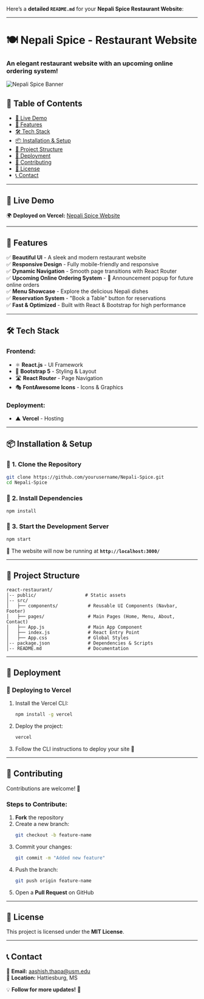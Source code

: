 Here’s a **detailed `README.md`** for your **Nepali Spice Restaurant Website**:

---

# 🍽️ Nepali Spice - Restaurant Website  

### **An elegant restaurant website with an upcoming online ordering system!**  

![Nepali Spice Banner](nepali-spice.vercel.app)  

## 📌 **Table of Contents**  
- [🚀 Live Demo](#-live-demo)  
- [🎯 Features](#-features)  
- [🛠️ Tech Stack](#%EF%B8%8F-tech-stack)  
- [📦 Installation & Setup](#-installation--setup)  
- [📁 Project Structure](#-project-structure)  
- [🚀 Deployment](#-deployment)  
- [🤝 Contributing](#-contributing)  
- [📝 License](#-license)  
- [📞 Contact](#-contact)  

---

## 🚀 **Live Demo**  
🌍 **Deployed on Vercel:** [Nepali Spice Website](https://nepali-spice.vercel.app/)  

---

## 🎯 **Features**  
✅ **Beautiful UI** - A sleek and modern restaurant website  
✅ **Responsive Design** - Fully mobile-friendly and responsive  
✅ **Dynamic Navigation** - Smooth page transitions with React Router  
✅ **Upcoming Online Ordering System** - 🚀 Announcement popup for future online orders  
✅ **Menu Showcase** - Explore the delicious Nepali dishes  
✅ **Reservation System** - "Book a Table" button for reservations  
✅ **Fast & Optimized** - Built with React & Bootstrap for high performance  

---

## 🛠️ **Tech Stack**  
### **Frontend:**  
- ⚛️ **React.js** - UI Framework  
- 🎨 **Bootstrap 5** - Styling & Layout  
- 🛣 **React Router** - Page Navigation  
- 🎭 **FontAwesome Icons** - Icons & Graphics  

### **Deployment:**  
- ▲ **Vercel** - Hosting  

---

## 📦 **Installation & Setup**  

### 🔹 **1. Clone the Repository**  
```sh
git clone https://github.com/yourusername/Nepali-Spice.git
cd Nepali-Spice
```

### 🔹 **2. Install Dependencies**  
```sh
npm install
```

### 🔹 **3. Start the Development Server**  
```sh
npm start
```
🚀 The website will now be running at **`http://localhost:3000/`**  

---

## 📁 **Project Structure**  
```
react-restaurant/
│-- public/                  # Static assets
│-- src/
│   ├── components/           # Reusable UI Components (Navbar, Footer)
│   ├── pages/                # Main Pages (Home, Menu, About, Contact)
│   ├── App.js                # Main App Component
│   ├── index.js              # React Entry Point
│   ├── App.css               # Global Styles
│-- package.json              # Dependencies & Scripts
│-- README.md                 # Documentation
```

---

## 🚀 **Deployment**  

### 🔹 **Deploying to Vercel**  
1. Install the Vercel CLI:  
   ```sh
   npm install -g vercel
   ```
2. Deploy the project:  
   ```sh
   vercel
   ```
3. Follow the CLI instructions to deploy your site 🎉  

---

## 🤝 **Contributing**  
Contributions are welcome! 🚀  
### **Steps to Contribute:**  
1. **Fork** the repository  
2. Create a new branch:  
   ```sh
   git checkout -b feature-name
   ```
3. Commit your changes:  
   ```sh
   git commit -m "Added new feature"
   ```
4. Push the branch:  
   ```sh
   git push origin feature-name
   ```
5. Open a **Pull Request** on GitHub  

---

## 📝 **License**  
This project is licensed under the **MIT License**.  

---

## 📞 **Contact**  
📧 **Email:** [aashish.thapa@usm.edu](mailto:aashish.thapa@usm.edu)  
📍 **Location:** Hattiesburg, MS

💡 **Follow for more updates!** 🚀
